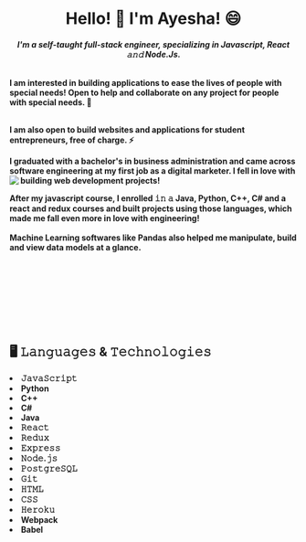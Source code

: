<h1 align="center"> Hello! 👋 I'm Ayesha! 😄</h1>
<h6 align="center"><b>I'm a self-taught full-stack engineer, specializing in Javascript, React 𝚊𝚗𝚍 Node.Js.</h6>


<p>
I am interested in building applications to ease the lives of people with special needs! Open to help and collaborate on any project for people with special needs. 🌱
<br></br>

I am also open to build websites and applications for student entrepreneurs, free of charge. ⚡

I graduated with a bachelor's in business administration and came across software engineering at my first job as a digital marketer. I fell in love with building web development projects!
<img src="https://media.giphy.com/media/L1R1tvI9svkIWwpVYr/giphy.gif" align="left">

After my javascript course, I enrolled 𝚒𝚗 𝚊 Java, Python, C++, C# and a react and redux courses and built projects using those languages, which made me fall even more in love with engineering!
<br></br>
Machine Learning softwares like Pandas also helped me manipulate, build and view data models at a glance.

<br></br>

  
</p>

<br></br>
<br></br>



## 🖥️ 𝙻𝚊𝚗𝚐𝚞𝚊𝚐𝚎𝚜 & 𝚃𝚎𝚌𝚑𝚗𝚘𝚕𝚘𝚐𝚒𝚎𝚜
<li><b>𝙹𝚊𝚟𝚊𝚂𝚌𝚛𝚒𝚙𝚝</b></li>
<li><b>Python</b></li>
<li><b>C++</b></li>
<li><b>C#</b></li>
<li><b>Java</b></li>
<li><b>𝚁𝚎𝚊𝚌𝚝</b></li>
<li><b>𝚁𝚎𝚍𝚞𝚡</b></li>
<li><b>𝙴𝚡𝚙𝚛𝚎𝚜𝚜</b></li>
<li><b>𝙽𝚘𝚍𝚎.𝚓𝚜</b></li>
<li><b>𝙿𝚘𝚜𝚝𝚐𝚛𝚎𝚂𝚀𝙻</b></li>
<li><b>𝙶𝚒𝚝</b></li>
<li><b>𝙷𝚃𝙼𝙻</b></li>
<li><b>𝙲𝚂𝚂</b></li>
<li><b>𝙷𝚎𝚛𝚘𝚔𝚞</b></li>
<li><b>Webpack</b></li>
<li><b>Babel</b></li>
<br>
<br></br>


